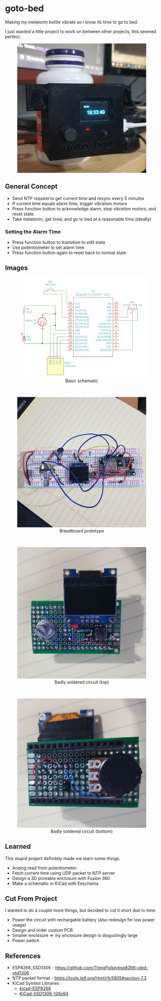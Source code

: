 # goto-bed
Making my melatonin bottle vibrate so I know its time to go to bed.

I just wanted a little project to work on between other projects, this
seemed perfect.

<figure align="center">
  <img src="docs/done.jpg"/>
</figure>


## General Concept
- Send NTP request to get current time and resync every 5 minutes
- If current time equals alarm time, trigger vibration motors
- Press function button to acknowledge alarm, stop vibration motors, and reset state
- Take melatonin, get tired, and go to bed at a reasonable time (ideally)


### Setting the Alarm Time
- Press function button to transition to edit state
- Use potentiometer to set alarm time
- Press function button again to reset back to normal state


## Images

<figure align="center">
  <img src="docs/schematic_small.png"/>
  <figcaption>
    Basic schematic
  </figcaption>
</figure>
<br>
<figure align="center">
  <img src="docs/breadboard.jpg"/>
  <figcaption>
    Breadboard prototype
  </figcaption>
</figure>
<br>
<figure align="center">
  <img src="docs/soldered-top.jpg"/>
  <figcaption>
    Badly soldered circuit (top)
  </figcaption>
</figure>
<br>
<figure align="center">
  <img src="docs/soldered-bottom.jpg"/>
  <figcaption>
    Badly soldered circuit (bottom)
  </figcaption>
</figure>


## Learned
This stupid project definitely made me learn some things.

- Analog read from potentiometer
- Fetch current time using UDP packet to NTP server
- Design a 3D printable enclosure with Fusion 360
- Make a schematic in KiCad with Eeschema


## Cut From Project
I wanted to do a couple more things, but decided to cut it short due to time.

- Power the circuit with rechargable battery (also redesign for low power usage)
- Design and order custom PCB
- Smaller enclosure => my enclosure design is disgustingly large
- Power switch


## References
- ESP8266_SSD1306 - https://github.com/ThingPulse/esp8266-oled-ssd1306
- NTP packet format - https://tools.ietf.org/html/rfc5905#section-7.3
- KiCad Symbol Libraries
  - [kicad-ESP8266](https://github.com/jdunmire/kicad-ESP8266)
  - [KiCad-SSD1306-128x64](https://github.com/pforrmi/KiCad-SSD1306-128x64)
